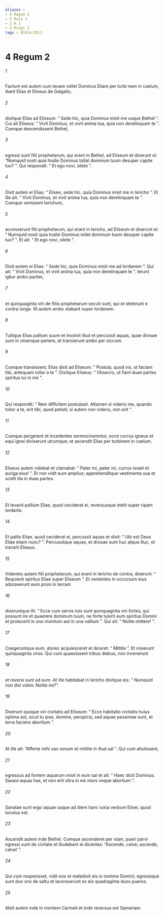 ```yaml
---
aliases : 
- 4 Regum 2
- 2 Rois 2
- 2 R 2
- 2 Kings 2
tags : Bible/2R/2
---
```


# 4 Regum 2

###### 1
Factum est autem cum levare vellet Dominus Eliam per turbi nem in caelum, ibant Elias et Eliseus de Galgalis; 
###### 2
dixitque Elias ad Eliseum: “ Sede hic, quia Dominus misit me usque Bethel ”. Cui ait Eliseus: “ Vivit Dominus, et vivit anima tua, quia non derelinquam te ”. Cumque descendissent Bethel, 
###### 3
egressi sunt filii prophetarum, qui erant in Bethel, ad Eliseum et dixerunt ei: “Numquid nosti quia hodie Dominus tollat dominum tuum desuper capite tuo? ”. Qui respondit: “ Et ego novi, silete ”. 
###### 4
Dixit autem ei Elias: “ Elisee, sede hic, quia Dominus misit me in Iericho ”. Et ille ait: “ Vivit Dominus, et vivit anima tua, quia non derelinquam te ”. Cumque venissent Ierichum, 
###### 5
accesserunt filii prophetarum, qui erant in Iericho, ad Eliseum et dixerunt ei: “ Numquid nosti quia hodie Dominus tollet dominum tuum desuper capite tuo? ”. Et ait: “ Et ego novi, silete ”. 
###### 6
Dixit autem ei Elias: “ Sede hic, quia Dominus misit me ad Iordanem ”. Qui ait: “ Vivit Dominus, et vivit anima tua, quia non derelinquam te ”. Ierunt igitur ambo pariter, 
###### 7
et quinquaginta viri de filiis prophetarum secuti sunt, qui et steterunt e contra longe. Illi autem ambo stabant super Iordanem. 
###### 8
Tulitque Elias pallium suum et involvit illud et percussit aquas, quae divisae sunt in utramque partem, et transierunt ambo per siccum.
###### 9
Cumque transissent, Elias dixit ad Eliseum: “ Postula, quod vis, ut faciam tibi, antequam tollar a te ”. Dixitque Eliseus: “ Obsecro, ut fiant duae partes spiritus tui in me ”. 
###### 10
Qui respondit: “ Rem difficilem postulasti. Attamen si videris me, quando tollor a te, erit tibi, quod petisti; si autem non videris, non erit ”. 
###### 11
Cumque pergerent et incedentes sermocinarentur, ecce currus igneus et equi ignei diviserunt utrumque; et ascendit Elias per turbinem in caelum.
###### 12
Eliseus autem videbat et clamabat: “ Pater mi, pater mi, currus Israel et auriga eius! ”. Et non vidit eum amplius; apprehenditque vestimenta sua et scidit illa in duas partes. 
###### 13
Et levavit pallium Eliae, quod ceciderat ei, reversusque stetit super ripam Iordanis. 
###### 14
Et pallio Eliae, quod ceciderat ei, percussit aquas et dixit: “ Ubi est Deus Eliae etiam nunc? ”. Percussitque aquas, et divisae sunt huc atque illuc, et transiit Eliseus.
###### 15
Videntes autem filii prophetarum, qui erant in Iericho de contra, dixerunt: “ Requievit spiritus Eliae super Eliseum ”. Et venientes in occursum eius adoraverunt eum proni in terram 
###### 16
dixeruntque illi: “ Ecce cum servis tuis sunt quinquaginta viri fortes, qui possunt ire et quaerere dominum tuum, ne forte tulerit eum spiritus Domini et proiecerit in uno montium aut in una vallium ”. Qui ait: “ Nolite mittere! ”. 
###### 17
Coegeruntque eum, donec acquiesceret et diceret: “ Mittite ”. Et miserunt quinquaginta viros. Qui cum quaesissent tribus diebus, non invenerunt 
###### 18
et reversi sunt ad eum. At ille habitabat in Iericho dixitque eis: “ Numquid non dixi vobis: Nolite ire?”.
###### 19
Dixerunt quoque viri civitatis ad Eliseum: “ Ecce habitatio civitatis huius optima est, sicut tu ipse, domine, perspicis; sed aquae pessimae sunt, et terra faciens abortium ”. 
###### 20
At ille ait: “Afferte mihi vas novum et mittite in illud sal ”. Qui cum attulissent, 
###### 21
egressus ad fontem aquarum misit in eum sal et ait: “ Haec dicit Dominus: Sanavi aquas has, et non erit ultra in eis mors neque abortium ”. 
###### 22
Sanatae sunt ergo aquae usque ad diem hanc iuxta verbum Elisei, quod locutus est.
###### 23
Ascendit autem inde Bethel. Cumque ascenderet per viam, pueri parvi egressi sunt de civitate et illudebant ei dicentes: “Ascende, calve; ascende, calve! ”. 
###### 24
Qui cum respexisset, vidit eos et maledixit eis in nomine Domini; egressique sunt duo ursi de saltu et laceraverunt ex eis quadraginta duos pueros. 
###### 25
Abiit autem inde in montem Carmeli et inde reversus est Samariam.
